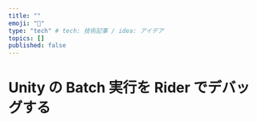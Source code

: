 ```yaml
---
title: ""
emoji: "🐙"
type: "tech" # tech: 技術記事 / idea: アイデア
topics: []
published: false
---
```


# Unity の Batch 実行を Rider でデバッグする

